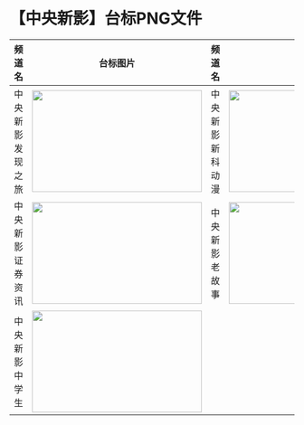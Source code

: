 # 【中央新影】台标PNG文件
|频道名|台标图片|频道名|台标图片|
|:---|:---:|:---|:---:|
|中央新影发现之旅|<img src="https://raw.githubusercontent.com/wanglindl/TVLogo/main/img/CNDfxzl.png" width="300" height="180">|中央新影新科动漫|<img src="https://raw.githubusercontent.com/wanglindl/TVLogo/main/img/CNDxkdm.png" width="300" height="180">|
|中央新影证券资讯|<img src="https://raw.githubusercontent.com/wanglindl/TVLogo/main/img/CNDzqzx.png" width="300" height="180">|中央新影老故事|<img src="https://raw.githubusercontent.com/wanglindl/TVLogo/main/img/CNDlgs.png" width="300" height="180">|
|中央新影中学生|<img src="https://raw.githubusercontent.com/wanglindl/TVLogo/main/img/CNDzxs.png" width="300" height="180">|
